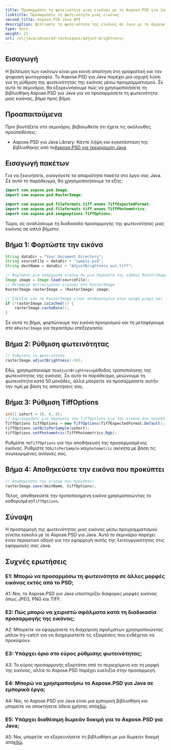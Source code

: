 ```yaml
---
title: Προσαρμόστε τη φωτεινότητα μιας εικόνας με το Aspose.PSD για Java
linktitle: Προσαρμόστε τη φωτεινότητα μιας εικόνας
second_title: Aspose.PSD Java API
description: Βελτιώστε τη φωτεινότητα της εικόνας σε Java με το Aspose.PSD. Οδηγός βήμα προς βήμα για τη ρύθμιση της φωτεινότητας της εικόνας μέσω προγραμματισμού.
type: docs
weight: 21
url: /el/java/advanced-techniques/adjust-brightness/
---
```

## Εισαγωγή

Η βελτίωση των εικόνων είναι μια κοινή απαίτηση στη γραφιστική και την ψηφιακή φωτογραφία. Το Aspose.PSD για Java παρέχει μια ισχυρή λύση για τη ρύθμιση της φωτεινότητας της εικόνας μέσω προγραμματισμού. Σε αυτό το σεμινάριο, θα εξερευνήσουμε πώς να χρησιμοποιήσετε τη βιβλιοθήκη Aspose.PSD για Java για να προσαρμόσετε τη φωτεινότητα μιας εικόνας, βήμα προς βήμα.

## Προαπαιτούμενα

Πριν βουτήξετε στο σεμινάριο, βεβαιωθείτε ότι έχετε τις ακόλουθες προϋποθέσεις:

-  Aspose.PSD για Java Library: Κάντε λήψη και εγκατάσταση της βιβλιοθήκης από το[Aspose.PSD για τεκμηρίωση Java](https://reference.aspose.com/psd/java/).

## Εισαγωγή πακέτων

Για να ξεκινήσετε, εισαγάγετε τα απαραίτητα πακέτα στο έργο σας Java. Σε αυτό το παράδειγμα, θα χρησιμοποιήσουμε τα εξής:

```java
import com.aspose.psd.Image;
import com.aspose.psd.RasterImage;

import com.aspose.psd.fileformats.tiff.enums.TiffExpectedFormat;
import com.aspose.psd.fileformats.tiff.enums.TiffPhotometrics;
import com.aspose.psd.imageoptions.TiffOptions;
```

Τώρα, ας αναλύσουμε τη διαδικασία προσαρμογής της φωτεινότητας μιας εικόνας σε απλά βήματα:

## Βήμα 1: Φορτώστε την εικόνα

```java
String dataDir = "Your Document Directory";
String sourceFile = dataDir + "sample.psd";
String destName = dataDir + "AdjustBrightness_out.tiff";

// Φορτώστε μια υπάρχουσα εικόνα σε μια παρουσία της κλάσης RasterImage
Image image = Image.load(sourceFile);
// Μεταφορά αντικειμένου εικόνας στο RasterImage
RasterImage rasterImage = (RasterImage) image;

// Ελέγξτε εάν το RasterImage είναι αποθηκευμένο στην κρυφή μνήμη και το Cache RasterImage για καλύτερη απόδοση
if (!rasterImage.isCached()) {
    rasterImage.cacheData();
}
```

 Σε αυτό το βήμα, φορτώνουμε την εικόνα προορισμού και τη μεταφέρουμε στο a`RasterImage` για περαιτέρω επεξεργασία.

## Βήμα 2: Ρύθμιση φωτεινότητας

```java
// Ρυθμίστε τη φωτεινότητα
rasterImage.adjustBrightness(-50);
```

 Εδώ, χρησιμοποιούμε το`adjustBrightness`μέθοδος τροποποίησης της φωτεινότητας της εικόνας. Σε αυτό το παράδειγμα, μειώνουμε τη φωτεινότητα κατά 50 μονάδες, αλλά μπορείτε να προσαρμόσετε αυτήν την τιμή με βάση τις απαιτήσεις σας.

## Βήμα 3: Ρύθμιση TiffOptions

```java
int[] ushort = {8, 8, 8};
// Δημιουργήστε μια παρουσία του TiffOptions για την εικόνα που προκύπτει
TiffOptions tiffOptions = new TiffOptions(TiffExpectedFormat.Default);
tiffOptions.setBitsPerSample(ushort);
tiffOptions.setPhotometric(TiffPhotometrics.Rgb);
```

 Ρυθμίστε το`TiffOptions` για την αποθήκευση της προσαρμοσμένης εικόνας. Ρυθμίστε το`bitsPerSample` και`photometric` ακίνητα με βάση τις συγκεκριμένες ανάγκες σας.

## Βήμα 4: Αποθηκεύστε την εικόνα που προκύπτει

```java
// Αποθηκεύστε την εικόνα που προκύπτει
rasterImage.save(destName, tiffOptions);
```

 Τέλος, αποθηκεύστε την τροποποιημένη εικόνα χρησιμοποιώντας το καθορισμένο`TiffOptions`.

## Σύναψη

Η προσαρμογή της φωτεινότητας μιας εικόνας μέσω προγραμματισμού γίνεται εύκολα με το Aspose.PSD για Java. Αυτό το σεμινάριο παρέχει έναν περιεκτικό οδηγό για την εφαρμογή αυτής της λειτουργικότητας στις εφαρμογές σας Java.

## Συχνές ερωτήσεις

### Ε1: Μπορώ να προσαρμόσω τη φωτεινότητα σε άλλες μορφές εικόνας εκτός από το PSD;

A1: Ναι, το Aspose.PSD για Java υποστηρίζει διάφορες μορφές εικόνας όπως JPEG, PNG και TIFF.

### Ε2: Πώς μπορώ να χειριστώ σφάλματα κατά τη διαδικασία προσαρμογής της εικόνας;

A2: Μπορείτε να εφαρμόσετε τη διαχείριση σφαλμάτων χρησιμοποιώντας μπλοκ try-catch για να διαχειριστείτε τις εξαιρέσεις που ενδέχεται να προκύψουν.

### Ε3: Υπάρχει όριο στο εύρος ρύθμισης φωτεινότητας;

A3: Το εύρος προσαρμογής εξαρτάται από το περιεχόμενο και τη μορφή της εικόνας, αλλά το Aspose.PSD παρέχει ευελιξία στην προσαρμογή.

### Ε4: Μπορώ να χρησιμοποιήσω το Aspose.PSD για Java σε εμπορικά έργα;

 A4: Ναι, το Aspose.PSD για Java είναι μια εμπορική βιβλιοθήκη και μπορείτε να αποκτήσετε άδεια χρήσης από[εδώ](https://purchase.aspose.com/buy).

### Ε5: Υπάρχει διαθέσιμη δωρεάν δοκιμή για το Aspose.PSD για Java;

 A5: Ναι, μπορείτε να εξερευνήσετε τη βιβλιοθήκη με μια δωρεάν δοκιμή από[εδώ](https://releases.aspose.com/).